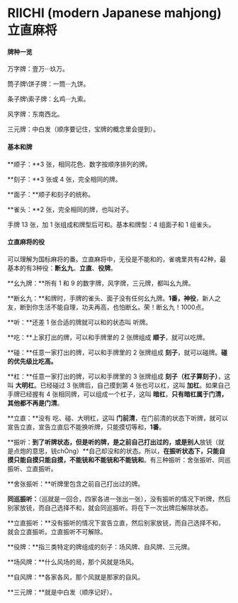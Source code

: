 # RIICHI (modern Japanese mahjong) 立直麻将

#### 牌种一览

万字牌：壹万···玖万。

筒子牌\饼子牌：一筒···九饼。

条子牌\索子牌：幺鸡···九索。

风字牌：东南西北。

三元牌：中白发（顺序要记住，宝牌的概念里会提到）。

#### 基本和牌

**顺子：**3 张，相同花色、数字按顺序排列的牌。

**刻子：**3 张或 4 张，完全相同的牌。

**面子：**顺子和刻子的统称。

**雀头：**2 张，完全相同的牌，也叫对子。

手牌 13 张，加 1 张组成和牌型后可和。基本和牌型：4 组面子和 1 组雀头。

#### 立直麻将的役

可以理解为国标麻将的番。立直麻将中，无役是不能和的，雀魂里共有42种，最基本的有3种役：**断幺九**、**立直**、**役牌**。

**幺九牌：**所有 1 和 9 的数字牌，风字牌，三元牌，都叫幺九牌。

**断幺九：**和牌时，手牌的雀头、面子没有任何幺九牌。**1番，神役**，新人之友，断到你生活不能自理，功夫再高，也怕断幺。荣！断幺九！1000点。

**听：**还差 1 张合适的牌就可以和的状态叫 听牌。

**吃：**上家打出的牌，可以和手牌里的 2 张牌组成 **顺子**，就可以吃牌。

**碰：**任意一家打出的牌，可以和手牌里的 2 张牌组成 **刻子**，就可以碰牌。**碰的优先级比吃高。**

**杠：**任意一家打出的牌，可以和手牌里的 3 张牌组成 **刻子（杠子算刻子）**，这叫 **大明杠**。已经碰过 3 张牌后，自己摸到第 4 张也可以杠，这叫 **加杠**。如果自己手牌已经握有 4 张相同牌，可以组成一个杠子，这叫 **暗杠**，**只有暗杠属于门清，其他都不再是门清**。

**立直：**没有 吃、碰、大明杠，这叫 **门前清**，在门前清的状态下听牌，就可以宣告立直，宣告立直后不能换听牌，只能摸切等和，**1番**。

**振听：**到了听牌状态，但是听的牌，是之前自己打出过的，或是别人**放铳（就是点炮的意思，铳chÒng）**自己却没和的状态。所以，**在振听状态下，只能自摸只能自摸只能自摸，不能铳和不能铳和不能铳和**。有三种振听：舍张振听、同巡振听、立直振听。

**舍张振听：**听牌里包含之前自己打出过的牌。

**同巡振听：**（巡就是一回合，四家各进一张出一张），没有振听的情况下听牌，然后别家放铳，而自己选择不和，就会同巡振听。将在下一次出牌后解除状态。

**立直振听：**没有振听的情况下宣告立直，然后别家放铳，而自己选择不和，就会立直振听。立直振听不可解除。

**役牌：**指三类特定的牌组成的刻子：场风牌、自风牌、三元牌。

**场风牌：**什么风场的局，那个风就是场风。

**自风牌：**各家各风，那个风就是那家的自风。

**三元牌：**就是中白发（顺序记好）。